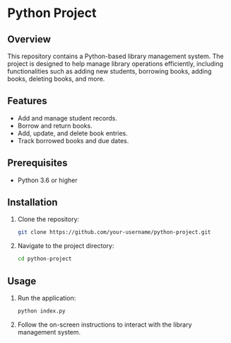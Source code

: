 # Python Project

## Overview

This repository contains a Python-based library management system. The project is designed to help manage library operations efficiently, including functionalities such as adding new students, borrowing books, adding books, deleting books, and more.

## Features

- Add and manage student records.
- Borrow and return books.
- Add, update, and delete book entries.
- Track borrowed books and due dates.

## Prerequisites

- Python 3.6 or higher

## Installation

1. Clone the repository:
   ```bash
   git clone https://github.com/your-username/python-project.git
   ```
2. Navigate to the project directory:
   ```bash
   cd python-project
   ```

## Usage

1. Run the application:
   ```bash
   python index.py
   ```
2. Follow the on-screen instructions to interact with the library management system.
